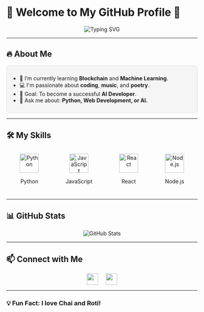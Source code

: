 # 🌟 Welcome to My GitHub Profile 🌟

<p align="center">
  <img src="https://readme-typing-svg.demolab.com?font=Fira+Code&weight=500&size=30&pause=1000&color=F70000&center=true&vCenter=true&width=435&lines=Hello%2C+I'm+Samunder!;Developer+%7C+Tech+Enthusiast" alt="Typing SVG" />
</p>

---

## 🔥 About Me

<div style="background-color: #f5f5f5; padding: 10px; border-radius: 8px; border: 1px solid #e0e0e0;">
  <ul>
    <li>🌱 I’m currently learning <b>Blockchain</b> and <b>Machine Learning</b>.</li>
    <li>💻 I'm passionate about <b>coding</b>, <b>music</b>, and <b>poetry</b>.</li>
    <li>🎯 Goal: To become a successful <b>AI Developer</b>.</li>
    <li>💬 Ask me about: <b>Python, Web Development, or AI.</b></li>
  </ul>
</div>

---

## 🛠️ My Skills

<div style="display: flex; justify-content: space-around;">
  <div style="text-align: center; margin: 10px;">
    <img src="https://cdn.iconscout.com/icon/free/png-256/python-3521655-2945099.png" alt="Python" width="50">
    <p>Python</p>
  </div>
  <div style="text-align: center; margin: 10px;">
    <img src="https://cdn.iconscout.com/icon/free/png-256/javascript-1-225993.png" alt="JavaScript" width="50">
    <p>JavaScript</p>
  </div>
  <div style="text-align: center; margin: 10px;">
    <img src="https://cdn.iconscout.com/icon/free/png-256/react-3-1175109.png" alt="React" width="50">
    <p>React</p>
  </div>
  <div style="text-align: center; margin: 10px;">
    <img src="https://cdn.iconscout.com/icon/free/png-256/nodejs-2-226035.png" alt="Node.js" width="50">
    <p>Node.js</p>
  </div>
</div>

---

## 📊 GitHub Stats

<p align="center">
  <img src="https://github-readme-stats.vercel.app/api?username=samunderSingh12&show_icons=true&theme=radical" alt="GitHub Stats" />
</p>

---

## 📫 Connect with Me

<div style="display: flex; justify-content: center;">
  <a href="https://www.linkedin.com/in/your-profile/" style="margin: 0 10px;">
    <img src="https://cdn.iconscout.com/icon/free/png-256/linkedin-1464524-1239444.png" width="30" />
  </a>
  <a href="https://github.com/your-profile" style="margin: 0 10px;">
    <img src="https://cdn.iconscout.com/icon/free/png-256/github-1598877-1355125.png" width="30" />
  </a>
</div>

---

### 💡 Fun Fact: I love Chai and Roti!
